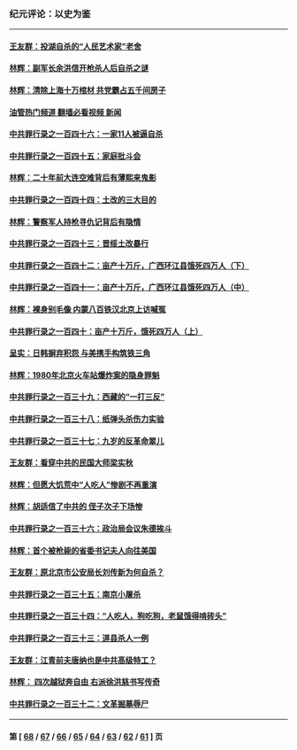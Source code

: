 ### 纪元评论：以史为鉴
---
#### [王友群：投湖自杀的“人民艺术家”老舍](../../pages/nsc1028/n14038027.md?07230330) 
#### [林辉：副军长余洪信开枪杀人后自杀之谜](../../pages/nsc1028/n14037038.md?07230330) 
#### [林辉：清除上海十万棺材 共党霸占五千间房子](../../pages/nsc1028/n14033735.md?07230330) 
#### [油管热门频道 翻墙必看视频 新闻](ok?07230330)
#### [中共罪行录之一百四十六：一家11人被逼自杀](../../pages/nsc1028/n14032932.md?07230330) 
#### [中共罪行录之一百四十五：家庭批斗会](../../pages/nsc1028/n14031487.md?07230330) 
#### [林辉：二十年前大连空难背后有薄熙来鬼影](../../pages/nsc1028/n14031069.md?07230330) 
#### [中共罪行录之一百四十四：土改的三大目的](../../pages/nsc1028/n14030522.md?07230330) 
#### [林辉：警察军人持枪寻仇记背后有隐情](../../pages/nsc1028/n14029745.md?07230330) 
#### [中共罪行录之一百四十三：晋绥土改暴行](../../pages/nsc1028/n14029965.md?07230330) 
#### [中共罪行录之一百四十二：亩产十万斤，广西环江县饿死四万人（下）](../../pages/nsc1028/n14027911.md?07230330) 
#### [中共罪行录之一百四十一：亩产十万斤，广西环江县饿死四万人（中）](../../pages/nsc1028/n14027089.md?07230330) 
#### [林辉：裸身别毛像 内蒙八百铁汉北京上访喊冤](../../pages/nsc1028/n14026693.md?07230330) 
#### [中共罪行录之一百四十：亩产十万斤，饿死四万人（上）](../../pages/nsc1028/n14026657.md?07230330) 
#### [呈实：日韩摒弃积怨 与美携手构筑铁三角](../../pages/nsc1028/n14025196.md?07230330) 
#### [林辉：1980年北京火车站爆炸案的隐身罪魁](../../pages/nsc1028/n14024093.md?07230330) 
#### [中共罪行录之一百三十九：西藏的“一打三反”](../../pages/nsc1028/n14024088.md?07230330) 
#### [中共罪行录之一百三十八：纸弹头杀伤力实验](../../pages/nsc1028/n14022692.md?07230330) 
#### [中共罪行录之一百三十七：九岁的反革命翠儿](../../pages/nsc1028/n14020997.md?07230330) 
#### [王友群：看穿中共的民国大师梁实秋](../../pages/nsc1028/n14020649.md?07230330) 
#### [林辉：但愿大饥荒中“人吃人”惨剧不再重演](../../pages/nsc1028/n14020531.md?07230330) 
#### [林辉：胡适信了中共的 侄子次子下场惨](../../pages/nsc1028/n14019760.md?07230330) 
#### [中共罪行录之一百三十六：政治局会议朱德挨斗](../../pages/nsc1028/n14017983.md?07230330) 
#### [林辉：首个被枪毙的省委书记夫人向往美国](../../pages/nsc1028/n14017481.md?07230330) 
#### [王友群：原北京市公安局长刘传新为何自杀？](../../pages/nsc1028/n14016995.md?07230330) 
#### [中共罪行录之一百三十五：南京小屠杀](../../pages/nsc1028/n14015189.md?07230330) 
#### [中共罪行录之一百三十四：“人吃人，狗吃狗，老鼠饿得啃砖头”](../../pages/nsc1028/n14014478.md?07230330) 
#### [中共罪行录之一百三十三：道县杀人一例](../../pages/nsc1028/n14014033.md?07230330) 
#### [王友群：江青前夫唐纳也是中共高级特工？](../../pages/nsc1028/n14011375.md?07230330) 
#### [林辉： 四次越狱奔自由 右派徐洪慈书写传奇](../../pages/nsc1028/n14010438.md?07230330) 
#### [中共罪行录之一百三十二：文革掘墓辱尸](../../pages/nsc1028/n14009626.md?07230330) 

---
#### 第 [ [68](./68.md?07230330) / [67](./67.md?07230330) / [66](./66.md?07230330) / [65](./65.md?07230330) / [64](./64.md?07230330) / [63](./63.md?07230330) / [62](./62.md?07230330) / [61](./61.md?07230330) ] 页
